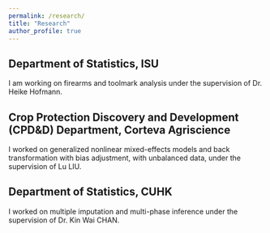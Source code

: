 ```yaml
---
permalink: /research/
title: "Research"
author_profile: true
---
```




## Department of Statistics, ISU
I am working on firearms and toolmark analysis under the supervision of Dr. Heike Hofmann.

## Crop Protection Discovery and Development (CPD&D) Department, Corteva Agriscience
I worked on generalized nonlinear mixed-effects models and back transformation with bias adjustment, with unbalanced data, under the supervision of Lu LIU.

## Department of Statistics, CUHK
I worked on multiple imputation and multi-phase inference under the supervision of Dr. Kin Wai CHAN.
